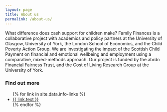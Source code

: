```yaml
---
layout: page
title: About us
permalink: /about-us/
---
```


What difference does cash support for children make? Family Finances is a collaborative project with academics and policy partners at the University of Glasgow, University of York, the London School of Economics, and the Child Poverty Action Group. We are investigating the impact of the Scottish Child Payment on financial and emotional wellbeing and employment using a comparative, mixed-methods approach. Our project is funded by the abrdn Financial Fairness Trust, and the Cost of Living Research Group at the University of York.


<div class="info-box">
  <h3>Find out more</h3>
  <ul class="info-links">
    {% for link in site.data.info-links %}
      <li><i class="fa-solid fa-arrow-right"> </i><a  href="{{ link.url }}">{{ link.text }}</a></li>
    {% endfor %}
  </ul>
</div>

